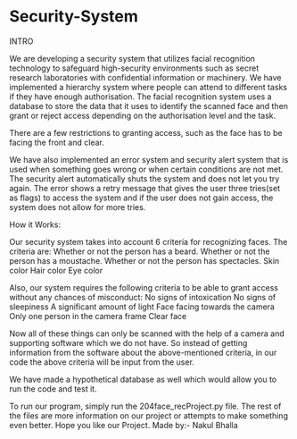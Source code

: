 # Security-System
INTRO 

We are developing a security system that utilizes facial recognition technology to safeguard high-security environments such as secret research laboratories with confidential information or machinery. We have implemented a hierarchy system where people can attend to different tasks if they have enough authorisation. The facial recognition system uses a database to store the data that it uses to identify the scanned face and then grant or reject access depending on the authorisation level and the task.

There are a few restrictions to granting access, such as the face has to be facing the front and clear.

We have also implemented an error system and security alert system that is used when something goes wrong or when certain conditions are not met. The security alert automatically shuts the system and does not let you try again. The error shows a retry message that gives the user three tries(set as flags) to access the system and if the user does not gain access, the system does not allow for more tries.

How it Works:

Our security system takes into account 6 criteria for recognizing faces. The criteria are:
Whether or not the person has a beard.
Whether or not the person has a moustache.
Whether or not the person has spectacles.
Skin color
Hair color
Eye color

Also, our system requires the following criteria to be able to grant access without any chances of misconduct:
No signs of intoxication
No signs of sleepiness
A significant amount of light
Face facing towards the camera
Only one person in the camera frame
Clear face

Now all of these things can only be scanned with the help of a camera and supporting software which we do not have. So instead of getting information from the software about the above-mentioned criteria, in our code the above criteria will be input from the user.

We have made a hypothetical database as well which would allow you to run the code and test it.

To run our program, simply run the 204face_recProject.py file. The rest of the files are more information on our project or attempts to make something even better.
Hope you like our Project.
Made by:- Nakul Bhalla


